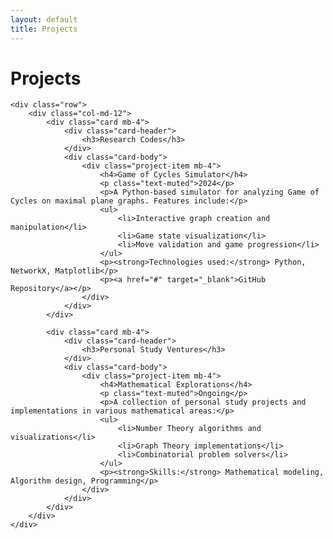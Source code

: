 ```yaml
---
layout: default
title: Projects
---
```


<div class="container mt-5">
    <h1 class="mb-5">Projects</h1>

    <div class="row">
        <div class="col-md-12">
            <div class="card mb-4">
                <div class="card-header">
                    <h3>Research Codes</h3>
                </div>
                <div class="card-body">
                    <div class="project-item mb-4">
                        <h4>Game of Cycles Simulator</h4>
                        <p class="text-muted">2024</p>
                        <p>A Python-based simulator for analyzing Game of Cycles on maximal plane graphs. Features include:</p>
                        <ul>
                            <li>Interactive graph creation and manipulation</li>
                            <li>Game state visualization</li>
                            <li>Move validation and game progression</li>
                        </ul>
                        <p><strong>Technologies used:</strong> Python, NetworkX, Matplotlib</p>
                        <p><a href="#" target="_blank">GitHub Repository</a></p>
                    </div>
                </div>
            </div>

            <div class="card mb-4">
                <div class="card-header">
                    <h3>Personal Study Ventures</h3>
                </div>
                <div class="card-body">
                    <div class="project-item mb-4">
                        <h4>Mathematical Explorations</h4>
                        <p class="text-muted">Ongoing</p>
                        <p>A collection of personal study projects and implementations in various mathematical areas:</p>
                        <ul>
                            <li>Number Theory algorithms and visualizations</li>
                            <li>Graph Theory implementations</li>
                            <li>Combinatorial problem solvers</li>
                        </ul>
                        <p><strong>Skills:</strong> Mathematical modeling, Algorithm design, Programming</p>
                    </div>
                </div>
            </div>
        </div>
    </div>
</div> 